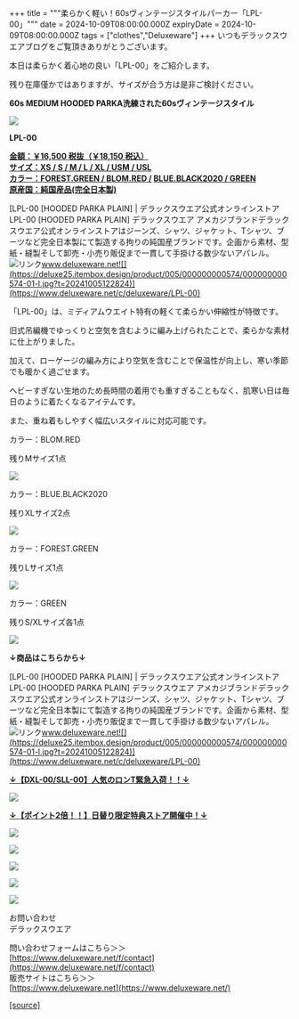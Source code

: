 +++
title = """柔らかく軽い！60sヴィンテージスタイルパーカー「LPL-00」"""
date = 2024-10-09T08:00:00.000Z
expiryDate = 2024-10-09T08:00:00.000Z
tags = ["clothes","Deluxeware"]
+++
いつもデラックスウエアブログをご覧頂きありがとうございます。

本日は柔らかく着心地の良い「LPL-00」をご紹介します。

残り在庫僅かではありますが、サイズが合う方は是非ご検討ください。

**60s MEDIUM HOODED PARKA洗練された60sヴィンテージスタイル**

**[![](https://stat.ameba.jp/user_images/20241009/14/deluxeware/ff/83/j/o1124150015495845127.jpg)](https://stat.ameba.jp/user_images/20241009/14/deluxeware/ff/83/j/o1124150015495845127.jpg)**

**LPL-00**

**[金額：￥16,500 税抜（￥18,150 税込）](https://www.deluxeware.net/c/deluxeware/LPL-00)  
[サイズ：XS / S / M / L / XL / USM / USL](https://www.deluxeware.net/c/deluxeware/LPL-00)  
[カラー：FOREST.GREEN / BLOM.RED /](https://www.deluxeware.net/c/deluxeware/LPL-00) [BLUE.BLACK2020 / GREEN](https://www.deluxeware.net/c/deluxeware/LPL-00)  
[原産国：純国産品(完全日本製)](https://www.deluxeware.net/c/deluxeware/LPL-00)**

[LPL-00 \[HOODED PARKA PLAIN\] | デラックスウエア公式オンラインストアLPL-00 \[HOODED PARKA PLAIN\] デラックスウエア アメカジブランドデラックスウエア公式オンラインストアはジーンズ、シャツ、ジャケット、Tシャツ、ブーツなど完全日本製にて製造する拘りの純国産ブランドです。企画から素材、型紙・縫製そして卸売・小売り販促まで一貫して手掛ける数少ないアパレル。![リンク](https://c.stat100.ameba.jp/ameblo/symbols/v3.20.0/svg/gray/editor_link.svg)www.deluxeware.net![](https://deluxe25.itembox.design/product/005/000000000574/000000000574-01-l.jpg?t=20241005122824)](https://www.deluxeware.net/c/deluxeware/LPL-00)

「LPL-00」は、ミディアムウエイト特有の軽くて柔らかい伸縮性が特徴です。

旧式吊編機でゆっくりと空気を含むように編み上げられたことで、柔らかな素材に仕上がりました。  
  
加えて、ローゲージの編み方により空気を含むことで保温性が向上し、寒い季節でも暖かく過ごせます。

ヘビーすぎない生地のため長時間の着用でも重すぎることもなく、肌寒い日は毎日のように着たくなるアイテムです。

また、重ね着もしやすく幅広いスタイルに対応可能です。

カラー：BLOM.RED

残りMサイズ1点

[![](https://stat.ameba.jp/user_images/20241009/14/deluxeware/8e/36/j/o1126150015495845131.jpg)](https://stat.ameba.jp/user_images/20241009/14/deluxeware/8e/36/j/o1126150015495845131.jpg)

カラー：BLUE.BLACK2020

残りXLサイズ2点

[![](https://stat.ameba.jp/user_images/20241009/14/deluxeware/50/7b/j/o1124140615495845132.jpg)](https://stat.ameba.jp/user_images/20241009/14/deluxeware/50/7b/j/o1124140615495845132.jpg)

カラー：FOREST.GREEN

残りLサイズ1点

[![](https://stat.ameba.jp/user_images/20241009/14/deluxeware/48/53/j/o1124140615495845122.jpg)](https://stat.ameba.jp/user_images/20241009/14/deluxeware/48/53/j/o1124140615495845122.jpg)

カラー：GREEN

残りS/XLサイズ各1点

[![](https://stat.ameba.jp/user_images/20241009/14/deluxeware/af/ac/j/o1124140615495845136.jpg)](https://stat.ameba.jp/user_images/20241009/14/deluxeware/af/ac/j/o1124140615495845136.jpg)

**↓商品はこちらから↓**

[LPL-00 \[HOODED PARKA PLAIN\] | デラックスウエア公式オンラインストアLPL-00 \[HOODED PARKA PLAIN\] デラックスウエア アメカジブランドデラックスウエア公式オンラインストアはジーンズ、シャツ、ジャケット、Tシャツ、ブーツなど完全日本製にて製造する拘りの純国産ブランドです。企画から素材、型紙・縫製そして卸売・小売り販促まで一貫して手掛ける数少ないアパレル。![リンク](https://c.stat100.ameba.jp/ameblo/symbols/v3.20.0/svg/gray/editor_link.svg)www.deluxeware.net![](https://deluxe25.itembox.design/product/005/000000000574/000000000574-01-l.jpg?t=20241005122824)](https://www.deluxeware.net/c/deluxeware/LPL-00)

**[↓【DXL-00/SLL-00】人気のロンT緊急入荷！！↓](https://www.deluxeware.net/)**

[![](https://stat.ameba.jp/user_images/20241007/16/deluxeware/df/96/j/o0800026015495163803.jpg?caw=800)](https://www.deluxeware.net/)

  
**[↓【ポイント2倍！！】日替り限定特典ストア開催中！↓](https://www.deluxeware.net/)**

[![](https://stat.ameba.jp/user_images/20241007/17/deluxeware/da/a1/j/o1200050015495173437.jpg?caw=800)](https://www.deluxeware.net/)

[![](https://stat.ameba.jp/user_images/20240614/12/deluxeware/fb/b4/j/o0800026015451324172.jpg?caw=800)](https://www.deluxeware.net/c/2024FWreserveall)

[![](https://stat.ameba.jp/user_images/20240315/15/deluxeware/04/7f/j/o0800026015413271803.jpg?caw=800)](https://www.instagram.com/deluxeware/?hl=ja)

[![](https://stat.ameba.jp/user_images/20220415/12/deluxeware/3b/ce/j/o0800026015103175481.jpg?caw=800)](https://www.deluxeware.net/f/headstore)

[![](https://stat.ameba.jp/user_images/20220415/12/deluxeware/d7/c6/j/o0800026015103175487.jpg?caw=800)](https://www.deluxeware.net/)

お問い合わせ  
デラックスウエア

問い合わせフォームはこちら＞＞  
[https://www.deluxeware.net/f/contact](https://www.deluxeware.net/f/contact)  
販売サイトはこちら＞＞  
[https://www.deluxeware.net](https://www.deluxeware.net/)

[[source]](https://ameblo.jp/deluxeware/entry-12870608847.html)
